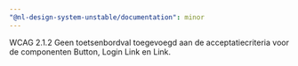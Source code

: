 ```yaml
---
"@nl-design-system-unstable/documentation": minor
---
```


WCAG 2.1.2 Geen toetsenbordval toegevoegd aan de acceptatiecriteria voor de componenten Button, Login Link en Link.
